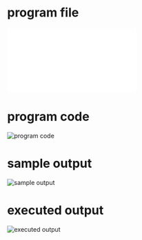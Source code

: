 
# program file
![program file](DEADLOCK_AVOIDANCE_563.py)

# program code 
![program code](DEADLOCK_AVOIDANCE_code_563.png)

# sample output
![sample output](DEADLOCK_AVOIDANCE_IO_563.png)

# executed output
![executed output](DEADLOCK_AVOIDANCE_EO_563.png)

